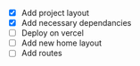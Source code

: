 - [x] Add project layout
- [x] Add necessary dependancies
- [ ] Deploy on vercel
- [ ] Add new home layout
- [ ] Add routes

